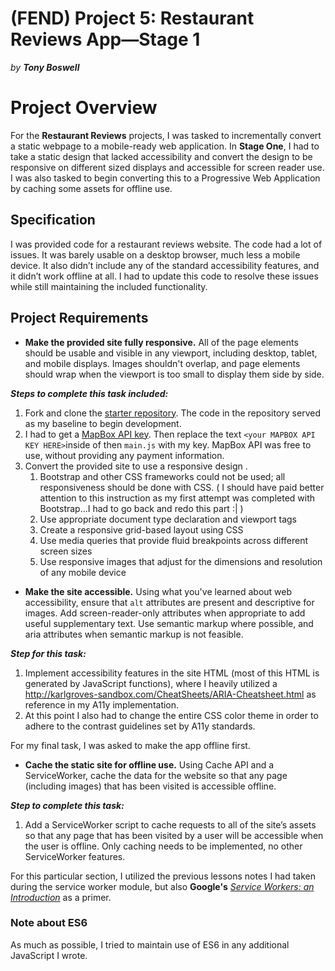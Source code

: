 
# (FEND) Project 5: Restaurant Reviews App—Stage 1
*by **Tony Boswell***

# Project Overview

For the  **Restaurant Reviews**  projects, I was tasked to incrementally convert a static webpage to a mobile-ready web application. In  **Stage One**,  I had to take a static design that lacked accessibility and convert the design to be responsive on different sized displays and accessible for screen reader use. I was also tasked to begin converting this to a Progressive Web Application by caching some assets for offline use.

## Specification

I was provided code for a restaurant reviews website. The code had a lot of issues. It was barely usable on a desktop browser, much less a mobile device. It also didn’t include any of the standard accessibility features, and it didn’t work offline at all. I had to update this code to resolve these issues while still maintaining the included functionality.

## Project Requirements

 - **Make the provided site fully responsive.**  All of the page elements should be usable and visible in any viewport, including desktop, tablet, and mobile displays. Images shouldn't overlap, and page elements should wrap when the viewport is too small to display them side by side.

***Steps to complete this task included:***


 1.  Fork and clone the  [starter repository](https://github.com/udacity/mws-restaurant-stage-1). The code in the repository served as my baseline to begin development.
2.  I had to get a  [MapBox API key](https://www.mapbox.com/install/). Then replace the text  `<your MAPBOX API KEY HERE>`inside of then  `main.js`  with my key. MapBox API was free to use, without providing any payment information.
3.  Convert the provided site to use a responsive design .
    1.  Bootstrap and other CSS frameworks could not be used; all responsiveness should be done with CSS. ( I should have paid better attention to this instruction as my first attempt was completed with Bootstrap...I had to go back and redo this part :| )
    2.  Use appropriate document type declaration and viewport tags
    3.  Create a responsive grid-based layout using CSS
    4.  Use media queries that provide fluid breakpoints across different screen sizes
    5.  Use responsive images that adjust for the dimensions and resolution of any mobile device


 - **Make the site accessible.**  Using what you've learned about web accessibility, ensure that  `alt`  attributes are present and descriptive for images. Add screen-reader-only attributes when appropriate to add useful supplementary text. Use semantic markup where possible, and aria attributes when semantic markup is not feasible.

***Step for this task:***
1.  Implement accessibility features in the site HTML (most of this HTML is generated by JavaScript functions), where I heavily utilized a http://karlgroves-sandbox.com/CheatSheets/ARIA-Cheatsheet.html as reference in my A11y implementation.
2. At this point I also had to change the entire CSS color theme in order to adhere to the contrast guidelines set by A11y standards.

For my final task, I was asked to make the app offline first.

 - **Cache the static site for offline use.**  Using Cache API and a ServiceWorker, cache the data for the website so that any page  (including images) that has been visited is accessible offline.

***Step to complete this task:***
1.  Add a ServiceWorker script to cache requests to all of the site’s assets so that any page that has been visited by a user will be accessible when the user is offline. Only caching needs to be implemented, no other ServiceWorker features.

 For this particular section, I utilized the previous lessons notes I had taken during the service worker module, but also **Google's** *[Service Workers: an Introduction](https://developers.google.com/web/fundamentals/primers/service-workers/)* as a primer.

### Note about ES6

As much as possible, I tried to maintain use of ES6 in any additional JavaScript I wrote.

